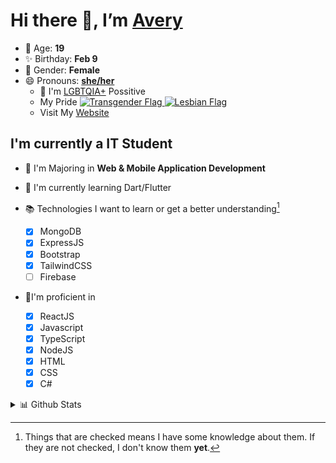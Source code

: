 # Hi there 👋, I’m [Avery][website]

- 🌸 Age: **19**
- ✨ Birthday: **Feb 9**
- 🎨 Gender: **Female**
- 😄 Pronouns: **[she/her][pronounspage]**
  - 🌈 I'm [LGBTQIA+][lgbt-foundation] Possitive
  - <div class="Flags">
      <span>My Pride</span>
      <a href="https://en.pronouns.page/dictionary/terminology#transgender">
        <img src="https://pronouns.page/flags/Transgender.png" alt="Transgender Flag" height="15px"/>
      </a>
      <a href="https://en.pronouns.page/dictionary/terminology#lesbian">
      <img src="https://pronouns.page/flags/Lesbian.png" alt="Lesbian Flag" height="15px"/>
      </a>
    </div>
  - Visit My [Website][website]

## I'm currently a IT Student

- 📌 I'm Majoring in **Web & Mobile Application Development**
- 🌱 I'm currently learning Dart/Flutter
- 📚 Technologies I want to learn or get a better understanding[^1]

  - [x] MongoDB
  - [x] ExpressJS
  - [x] Bootstrap
  - [x] TailwindCSS
  - [ ] Firebase

- 🎉I'm proficient in

  - [x] ReactJS
  - [x] Javascript
  - [x] TypeScript
  - [x] NodeJS
  - [x] HTML
  - [x] CSS
  - [x] C#

<details>
  <summary>
    📊 Github Stats
  </summary>

<!--START_SECTION:waka-->
![Code Time](http://img.shields.io/badge/Code%20Time-479%20hrs%2043%20mins-blue)

![Profile Views](http://img.shields.io/badge/Profile%20Views-1-blue)

**🐱 My GitHub Data** 

> 🏆 577 Contributions in the Year 2022
 > 
> 📦 57.4 kB Used in GitHub's Storage 
 > 
> 💼 Opted to Hire
 > 
> 📜 26 Public Repositories 
 > 
> 🔑 25 Private Repositories  
 > 
**I'm a Night 🦉** 

```text
🌞 Morning    39 commits     ██░░░░░░░░░░░░░░░░░░░░░░░   10.46% 
🌆 Daytime    138 commits    █████████░░░░░░░░░░░░░░░░   37.0% 
🌃 Evening    158 commits    ██████████░░░░░░░░░░░░░░░   42.36% 
🌙 Night      38 commits     ██░░░░░░░░░░░░░░░░░░░░░░░   10.19%

```
📅 **I'm Most Productive on Thursday** 

```text
Monday       63 commits     ████░░░░░░░░░░░░░░░░░░░░░   16.89% 
Tuesday      51 commits     ███░░░░░░░░░░░░░░░░░░░░░░   13.67% 
Wednesday    52 commits     ███░░░░░░░░░░░░░░░░░░░░░░   13.94% 
Thursday     77 commits     █████░░░░░░░░░░░░░░░░░░░░   20.64% 
Friday       43 commits     ███░░░░░░░░░░░░░░░░░░░░░░   11.53% 
Saturday     41 commits     ██░░░░░░░░░░░░░░░░░░░░░░░   10.99% 
Sunday       46 commits     ███░░░░░░░░░░░░░░░░░░░░░░   12.33%

```


📊 **This Week I Spent My Time On** 

```text
⌚︎ Time Zone: America/Halifax

💬 Programming Languages: 
TypeScript               16 hrs 43 mins      █████████████░░░░░░░░░░░░   53.19% 
SCSS                     5 hrs 59 mins       ████░░░░░░░░░░░░░░░░░░░░░   19.08% 
Java                     2 hrs 41 mins       ██░░░░░░░░░░░░░░░░░░░░░░░   8.57% 
JavaScript               1 hr 48 mins        █░░░░░░░░░░░░░░░░░░░░░░░░   5.77% 
HTML                     1 hr 20 mins        █░░░░░░░░░░░░░░░░░░░░░░░░   4.28%

🔥 Editors: 
VS Code                  28 hrs 11 mins      ██████████████████████░░░   89.64% 
IntelliJ                 3 hrs 15 mins       ██░░░░░░░░░░░░░░░░░░░░░░░   10.36%

🐱‍💻 Projects: 
gitmoji-clone            15 hrs 17 mins      ████████████░░░░░░░░░░░░░   48.6% 
avarose.dev              10 hrs 4 mins       ████████░░░░░░░░░░░░░░░░░   32.03% 
NodeExpressHttpRequests  1 hr 40 mins        █░░░░░░░░░░░░░░░░░░░░░░░░   5.32% 
assignment-1-Avery-Rose  1 hr 32 mins        █░░░░░░░░░░░░░░░░░░░░░░░░   4.9% 
forge-1.19.2-43.1.32-mdk 1 hr 22 mins        █░░░░░░░░░░░░░░░░░░░░░░░░   4.35%

💻 Operating System: 
Windows                  31 hrs 26 mins      █████████████████████████   100.0%

```

**I Mostly Code in JavaScript** 

```text
JavaScript               20 repos            ██████████░░░░░░░░░░░░░░░   41.67% 
TypeScript               8 repos             ████░░░░░░░░░░░░░░░░░░░░░   16.67% 
C#                       6 repos             ███░░░░░░░░░░░░░░░░░░░░░░   12.5% 
HTML                     3 repos             █░░░░░░░░░░░░░░░░░░░░░░░░   6.25% 
Shell                    3 repos             █░░░░░░░░░░░░░░░░░░░░░░░░   6.25%

```


**Timeline**

![Chart not found](https://raw.githubusercontent.com/Avery-Rose/Avery-Rose/main/charts/bar_graph.png) 


 Last Updated on 05/10/2022 19:03:28 UTC
<!--END_SECTION:waka-->

</details>



[^1]:
    Things that are checked means I have some knowledge about them.
    If they are not checked, I don't know them **yet**.

[//]: <> (Links)

[wakatime-profile]: https://wakatime.com/@Averyyyyyyyy
[pronouns-definitions]: https://en.pronouns.page/she/her
[pronounspage]: https://pronouns.page/@cattgirlava
[lgbt-foundation]: https://lgbt.foundation/
[website]: https://avarose.dev/
[alexandres-badge-repo]: https://github.com/alexandresanlim/Badges4-README.md-Profile

